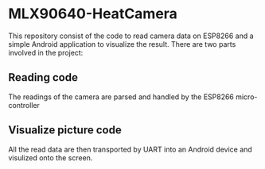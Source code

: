 # MLX90640-HeatCamera
This repository consist of the code to read camera data on ESP8266 and a simple Android application to visualize the result.
There are two parts involved in the project:
## Reading code
The readings of the camera are parsed and handled by the ESP8266 micro-controller
## Visualize picture code
All the read data are then transported by UART into an Android device and visulized onto the screen.
